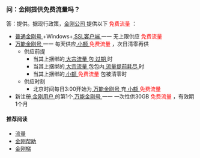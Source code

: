 #### 
### 问：金刚提供免费流量吗？
答：提供。据现行政策，[金刚公司 ](https://a2zitpro.github.io/web/金刚公司)提供以下<font color="Red"> 免费流量 </font>：
- [ 普通金刚号 ](https://a2zitpro.github.io/web/普通金刚号)+Windows+[ SSL客户端 ](https://a2zitpro.github.io/web/获取SSL型客户端) 一一 无上限供应<font color="Red"> 免费流量 </font>
- [ 万能金刚号 ](https://a2zitpro.github.io/web/万能金刚号) 一一 每天供应[ 小额 ](https://a2zitpro.github.io/web/小额流量)<font color="Red"> 免费流量 </font>，次日清零再供
  - 供应前提
    - 当其上捆绑的[ 大宗流量 ](https://a2zitpro.github.io/web/大宗流量)包[ 过期 ](https://a2zitpro.github.io/web/流量过期)时
    - 当其上捆绑的[ 大宗流量 ](https://a2zitpro.github.io/web/大宗流量)包包内[ 流量提前耗尽 ](https://a2zitpro.github.io/web/流量提前耗尽)时
    - 当其上捆绑的[ 小额 ](https://a2zitpro.github.io/web/小额流量)<font color="Red"> 免费流量 </font>包被清零时
  - 供应时刻
    - 北京时间每日3:00开始为[ 万能金刚号 ](https://a2zitpro.github.io/web/万能金刚号)充[ 小额 ](https://a2zitpro.github.io/web/小额流量)<font color="Red"> 免费流量 </font>
- 新注册[ 金刚用户 ](https://a2zitpro.github.io/web/金剛用户)的第1个[ 万能金刚号 ](https://a2zitpro.github.io/web/万能金刚号) 一一 一次性供30GB<font color="Red"> 免费流量 </font>，有效期1个月

#### 推荐阅读
- [流量](https://a2zitpro.github.io/web/列表-流量及相关问题)
- [金刚帮助](https://a2zitpro.github.io/web/list_helpkkvpn)
- [金刚梯](https://a2zitpro.github.io/web/dlb)


